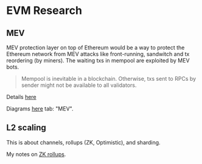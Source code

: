 # EVM Research

## MEV

MEV protection layer on top of Ethereum would be a way to protect the Ethereum network from MEV attacks like front-running, sandwitch and tx reordering (by miners). The waiting txs in mempool are exploited by MEV bots.
> Mempool is inevitable in a blockchain. Otherwise, txs sent to RPCs by sender might not be available to all validators.

Details [here](https://www.notion.so/PBS-on-Ethereum-8408f202504f4196b78905676833c5c6)

Diagrams [here](../evm.drawio) tab: "MEV".

## L2 scaling

This is about channels, rollups (ZK, Optimistic), and sharding.

My notes on [ZK rollups](https://www.notion.so/ZK-Rollups-8ebd9daa4550472db8ae6405ae68f678?pvs=4).
